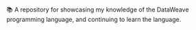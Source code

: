 📚️ A repository for showcasing my knowledge of the DataWeave programming language, and continuing to learn the language.
